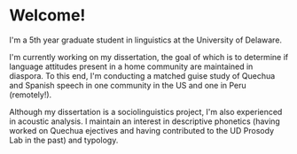<html>
<head>
    <meta charset="utf-8">
    <title>Mackenzie Marcinko</title>
</head>
<body>

<h1>Welcome!</h1>

<p>I'm a 5th year graduate student in linguistics at the University of Delaware.</p>
  
<p>I'm currently working on my dissertation, the goal of which is to determine if language attitudes present in a home community are maintained in diaspora. To this end, I'm conducting a matched guise study of Quechua and Spanish speech in one community in the US and one in Peru (remotely!). </p>
  
<p> Although my dissertation is a sociolinguistics project, I'm also experienced in acoustic analysis. l maintain an interest in descriptive phonetics (having worked on Quechua ejectives and having contributed to the UD Prosody Lab in the past) and typology.</p>


</body>
</html>
